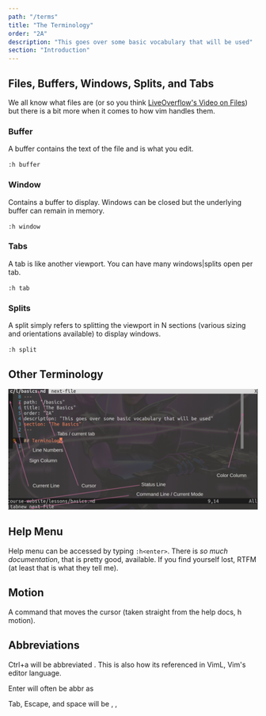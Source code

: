 ```yaml
---
path: "/terms"
title: "The Terminology"
order: "2A"
description: "This goes over some basic vocabulary that will be used"
section: "Introduction"
---
```


## Files, Buffers, Windows, Splits, and Tabs
We all know what files are (or so you think [LiveOverflow's Video on
Files](https://www.youtube.com/watch?v=VVdmmN0su6E)) but there is a bit more
when it comes to how vim handles them.

### Buffer
A buffer contains the text of the file and is what you edit.  

`:h buffer`

### Window
Contains a buffer to display.  Windows can be closed but the underlying buffer
can remain in memory.

`:h window`

### Tabs
A tab is like another viewport.  You can have many windows|splits open per tab.

`:h tab`

### Splits
A split simply refers to splitting the viewport in N sections (various sizing
and orientations available) to display windows.

`:h split`

## Other Terminology
![Terms](./images/view-and-terms.png)

## Help Menu
Help menu can be accessed by typing `:h<enter>`.  There is _so much
documentation_, that is pretty good, available.  If you find yourself lost,
RTFM (at least that is what they tell me).

## Motion
A command that moves the cursor (taken straight from the help docs, h motion).   

## Abbreviations
Ctrl+a will be abbreviated <C-a>.  This is also how its referenced in VimL,
Vim's editor language.

Enter will often be abbr as <Cr>

Tab, Escape, and space will be <tab>, <escape>, <space>

